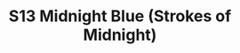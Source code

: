 ---
title: S13 Midnight Blue (Strokes of Midnight)
permalink: "/teams/s13-midnight-blue"
teamslug: s13-midnight-blue
members:
- E. Cab. - Captain
- Andy Pratt - QB
- Jonathan Bourne
- Anthony Britford
- Jason Juffras
- Ian Malm
- Brendan McFarland
- Dennis Mendoza
- Michael Osorio
- Alex Payne
- Jens Piferoen
- Lindsey Walton
- James Santos
- Steve Chakerian - Supplemental
teamid: 4820
name: S13 Midnight Blue
color: Strokes of Midnight
division: ''
---